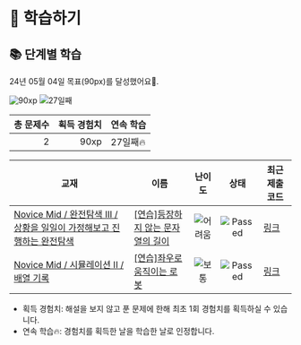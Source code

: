 # 📖 학습하기

## 📚 단계별 학습
24년 05월 04일 목표(90px)를 달성했어요🥳.

![90xp](https://img.shields.io/badge/EXP-90xp-%235cb85c.svg?for-the-badge)
![27일째](https://img.shields.io/badge/연속학습-27일째-%23E34F26.svg?for-the-badge)

|총 문제수|획득 경험치|연속 학습|
|---:|---:|---|
2|90xp|27일째🔥|

|교재|이름|난이도|상태|최근 제출 코드|
|---|---|:---:|:---:|---|
|[Novice Mid / 완전탐색 III / 상황을 일일이 가정해보고 진행하는 완전탐색](https://www.codetree.ai/missions?missionId=5)|[[연습]등장하지 않는 문자열의 길이](https://www.codetree.ai/missions/5/problems/length-of-string-that-does-not-appear)|![어려움][hard]|![Passed][passed]|[링크](https://github.com/jiwon824/codetree-TILs/blob/main/240504/%EB%93%B1%EC%9E%A5%ED%95%98%EC%A7%80%20%EC%95%8A%EB%8A%94%20%EB%AC%B8%EC%9E%90%EC%97%B4%EC%9D%98%20%EA%B8%B8%EC%9D%B4/length-of-string-that-does-not-appear.cpp)|
|[Novice Mid / 시뮬레이션 II / 배열 기록](https://www.codetree.ai/missions?missionId=5)|[[연습]좌우로 움직이는 로봇](https://www.codetree.ai/missions/5/problems/robot-moving-from-side-to-side)|![보통][medium]|![Passed][passed]|[링크](https://github.com/jiwon824/codetree-TILs/blob/main/240504/%EC%A2%8C%EC%9A%B0%EB%A1%9C%20%EC%9B%80%EC%A7%81%EC%9D%B4%EB%8A%94%20%EB%A1%9C%EB%B4%87/robot-moving-from-side-to-side.cpp)|


* 획득 경험치: 해설을 보지 않고 푼 문제에 한해 최초 1회 경험치를 획득하실 수 있습니다.
* 연속 학습🔥: 경험치를 획득한 날을 학습한 날로 인정합니다.










[b5]: https://img.shields.io/badge/Bronze_5-%235D3E31.svg
[b4]: https://img.shields.io/badge/Bronze_4-%235D3E31.svg
[b3]: https://img.shields.io/badge/Bronze_3-%235D3E31.svg
[b2]: https://img.shields.io/badge/Bronze_2-%235D3E31.svg
[b1]: https://img.shields.io/badge/Bronze_1-%235D3E31.svg
[s5]: https://img.shields.io/badge/Silver_5-%23394960.svg
[s4]: https://img.shields.io/badge/Silver_4-%23394960.svg
[s3]: https://img.shields.io/badge/Silver_3-%23394960.svg
[s2]: https://img.shields.io/badge/Silver_2-%23394960.svg
[s1]: https://img.shields.io/badge/Silver_1-%23394960.svg
[g5]: https://img.shields.io/badge/Gold_5-%23FFC433.svg
[g4]: https://img.shields.io/badge/Gold_4-%23FFC433.svg
[g3]: https://img.shields.io/badge/Gold_3-%23FFC433.svg
[g2]: https://img.shields.io/badge/Gold_2-%23FFC433.svg
[g1]: https://img.shields.io/badge/Gold_1-%23FFC433.svg
[p5]: https://img.shields.io/badge/Platinum_5-%2376DDD8.svg
[p4]: https://img.shields.io/badge/Platinum_4-%2376DDD8.svg
[p3]: https://img.shields.io/badge/Platinum_3-%2376DDD8.svg
[p2]: https://img.shields.io/badge/Platinum_2-%2376DDD8.svg
[p1]: https://img.shields.io/badge/Platinum_1-%2376DDD8.svg
[passed]: https://img.shields.io/badge/Passed-%23009D27.svg
[failed]: https://img.shields.io/badge/Failed-%23D24D57.svg
[easy]: https://img.shields.io/badge/쉬움-%235cb85c.svg?for-the-badge
[medium]: https://img.shields.io/badge/보통-%23FFC433.svg?for-the-badge
[hard]: https://img.shields.io/badge/어려움-%23D24D57.svg?for-the-badge